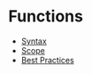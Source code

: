 # Functions

* [Syntax](./01_Syntax.html)
* [Scope](./02_Scope.html)
* [Best Practices](./03_Best_Practices.html)